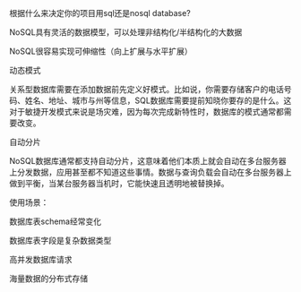 根据什么来决定你的项目用sql还是nosql database?

NoSQL具有灵活的数据模型，可以处理非结构化/半结构化的大数据

NoSQL很容易实现可伸缩性（向上扩展与水平扩展）

动态模式

关系型数据库需要在添加数据前先定义好模式。比如说，你需要存储客户的电话号码、姓名、地址、城市与州等信息，SQL数据库需要提前知晓你要存的是什么。这对于敏捷开发模式来说是场灾难，因为每次完成新特性时，数据库的模式通常都需要改变。

自动分片

NoSQL数据库通常都支持自动分片，这意味着他们本质上就会自动在多台服务器上分发数据，应用甚至都不知道这些事情。数据与查询负载会自动在多台服务器上做到平衡，当某台服务器当机时，它能快速且透明地被替换掉。



使用场景：

数据库表schema经常变化 

数据库表字段是复杂数据类型

高并发数据库请求

海量数据的分布式存储